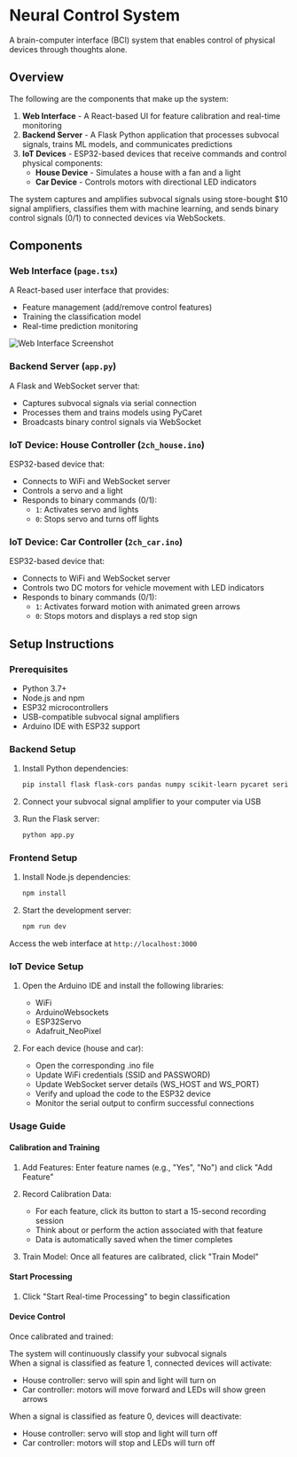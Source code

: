 # Neural Control System

A brain-computer interface (BCI) system that enables control of physical devices through thoughts alone.

## Overview

The following are the components that make up the system: 

1. **Web Interface** - A React-based UI for feature calibration and real-time monitoring
2. **Backend Server** - A Flask Python application that processes subvocal signals, trains ML models, and communicates predictions
3. **IoT Devices** - ESP32-based devices that receive commands and control physical components:
   - **House Device** - Simulates a house with a fan and a light
   - **Car Device** - Controls motors with directional LED indicators

The system captures and amplifies subvocal signals using store-bought $10 signal amplifiers, classifies them with machine learning, and sends binary control signals (0/1) to connected devices via WebSockets.

## Components

### Web Interface (`page.tsx`)

A React-based user interface that provides:

- Feature management (add/remove control features)
- Training the classification model
- Real-time prediction monitoring

![Web Interface Screenshot](@GUI.png)

### Backend Server (`app.py`)

A Flask and WebSocket server that:

- Captures subvocal signals via serial connection
- Processes them and trains models using PyCaret
- Broadcasts binary control signals via WebSocket

### IoT Device: House Controller (`2ch_house.ino`)

ESP32-based device that:

- Connects to WiFi and WebSocket server
- Controls a servo and a light
- Responds to binary commands (0/1):
  - `1`: Activates servo and lights
  - `0`: Stops servo and turns off lights

### IoT Device: Car Controller (`2ch_car.ino`)

ESP32-based device that:

- Connects to WiFi and WebSocket server
- Controls two DC motors for vehicle movement with LED indicators
- Responds to binary commands (0/1):
  - `1`: Activates forward motion with animated green arrows
  - `0`: Stops motors and displays a red stop sign

## Setup Instructions

### Prerequisites

- Python 3.7+
- Node.js and npm
- ESP32 microcontrollers
- USB-compatible subvocal signal amplifiers
- Arduino IDE with ESP32 support

### Backend Setup

1. Install Python dependencies:
   ```bash
   pip install flask flask-cors pandas numpy scikit-learn pycaret serial websockets

2. Connect your subvocal signal amplifier to your computer via USB

3. Run the Flask server:
   ```bash
   python app.py
   ```
### Frontend Setup

1. Install Node.js dependencies:
   ```bash
   npm install
   ```

2. Start the development server:
   ```bash
   npm run dev
   ```

Access the web interface at `http://localhost:3000`

### IoT Device Setup

1. Open the Arduino IDE and install the following libraries:
   - WiFi
   - ArduinoWebsockets
   - ESP32Servo
   - Adafruit_NeoPixel

2. For each device (house and car):
   - Open the corresponding .ino file
   - Update WiFi credentials (SSID and PASSWORD)
   - Update WebSocket server details (WS_HOST and WS_PORT)
   - Verify and upload the code to the ESP32 device
   - Monitor the serial output to confirm successful connections

### Usage Guide

#### Calibration and Training

1. Add Features: Enter feature names (e.g., "Yes", "No") and click "Add Feature"
2. Record Calibration Data:
   - For each feature, click its button to start a 15-second recording session
   - Think about or perform the action associated with that feature
   - Data is automatically saved when the timer completes

3. Train Model: Once all features are calibrated, click "Train Model"

#### Start Processing

1. Click "Start Real-time Processing" to begin classification

#### Device Control

Once calibrated and trained:

The system will continuously classify your subvocal signals   
When a signal is classified as feature 1, connected devices will activate:

- House controller: servo will spin and light will turn on
- Car controller: motors will move forward and LEDs will show green arrows


When a signal is classified as feature 0, devices will deactivate:

- House controller: servo will stop and light will turn off
- Car controller: motors will stop and LEDs will turn off



